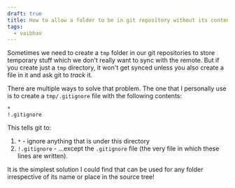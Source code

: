 ```yaml
---
draft: true
title: How to allow a folder to be in git repository without its contents
tags:
  - vaibhav
---
```

Sometimes we need to create a `tmp` folder in our git repositories to store temporary stuff which we don't really want to sync with the remote. But if you create just a `tmp` directory, it won't get synced unless you also create a file in it and ask git to _track_ it.

There are multiple ways to solve that problem. The one that I personally use is to create a `tmp/.gitignore` file with the following contents: 

```gitignore
*
!.gitignore
```

This tells git to:
1. `*` - ignore anything that is under this directory
2. `!.gitignore` - ...except the `.gitignore` file (the very file in which these lines are written).

It is the simplest solution I could find that can be used for any folder irrespective of its name or place in the source tree!
